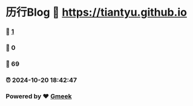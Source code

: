 # 历行Blog :link: https://tiantyu.github.io 
### :page_facing_up: [1](https://tiantyu.github.io/tag.html) 
### :speech_balloon: 0 
### :hibiscus: 69 
### :alarm_clock: 2024-10-20 18:42:47 
### Powered by :heart: [Gmeek](https://github.com/Meekdai/Gmeek)
